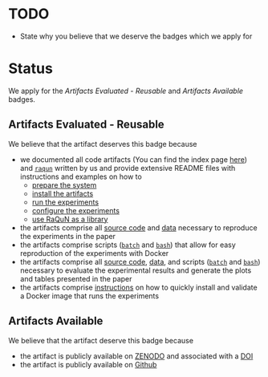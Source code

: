 # TODO
- State why you believe that we deserve the badges which we apply for
# Status
We apply for the _Artifacts Evaluated - Reusable_ and _Artifacts Available_ badges.

## Artifacts Evaluated - Reusable
We believe that the artifact deserves this badge because
* we documented all code artifacts (You can find the index page [here](docs/index.html)) and 
  [`raqun`](src/main/java/de/variantsync/matching/raqun) written by us and provide extensive README files with 
  instructions and examples on how to
  * [prepare the system](REQUIREMENTS.md) 
  * [install the artifacts](INSTALL.md)
  * [run the experiments](README.md)
  * [configure the experiments](EXPERIMENTS.md)
  * [use RaQuN as a library](README.md)
* the artifacts comprise all [source code](src/main/java/de/variantsync/matching) and [data](experimental_subjects) necessary to reproduce the experiments in the paper
* the artifacts comprise scripts ([`batch`](experiment.bat) and [`bash`](experiment.sh)) that allow for easy reproduction of the experiments with Docker
* the artifacts comprise all [source code](result_analysis_python), [data](reported-results.zip), and scripts
      ([`batch`](experiment.bat) and [`bash`](experiment.sh)) necessary to evaluate the experimental results and generate
      the plots and tables presented in the paper
* the artifacts comprise [instructions](INSTALL.md) on how to quickly install and validate a Docker image that runs the experiments

## Artifacts Available
We believe that the artifact deserve this badge because
* the artifact is publicly available on [ZENODO](TODO) and associated with a [DOI](TODO)
* the artifact is publicly available on [Github](https://github.com/AlexanderSchultheiss/RaQuN)